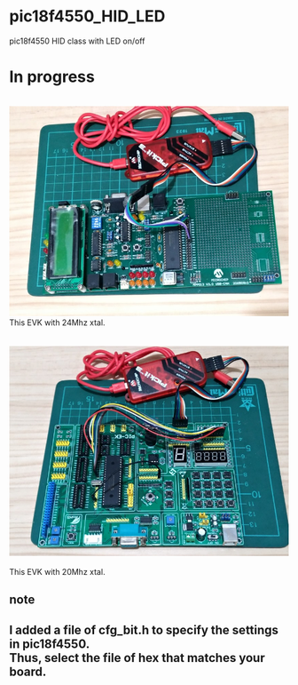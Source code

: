 # pic18f4550_HID_LED
pic18f4550 HID class with LED on/off

# In progress


<br>![pic](pic/a.jpg)
<br>
This EVK with 24Mhz xtal.  
<br>
<br>![pic](pic/b.jpg)<br>
<br>
This EVK with 20Mhz xtal.

## note
I added a file of cfg_bit.h to specify the settings in pic18f4550.  
Thus, select the file of hex that matches your board.  
--
